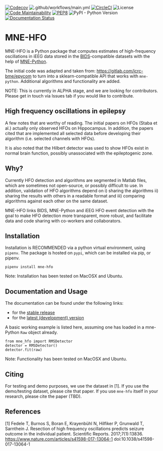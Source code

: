 
[![Codecov](https://codecov.io/gh/adam2392/mne-hfo/branch/master/graph/badge.svg)](https://codecov.io/gh/adam2392/mne-hfo)
![.github/workflows/main.yml](https://github.com/adam2392/mne-hfo/workflows/.github/workflows/main.yml/badge.svg)
[![CircleCI](https://circleci.com/gh/adam2392/mne-hfo.svg?style=svg)](https://circleci.com/gh/adam2392/mne-hfo)
![License](https://img.shields.io/pypi/l/mne-bids)
[![Code Maintainability](https://api.codeclimate.com/v1/badges/3afe97439ec5133ce267/maintainability)](https://codeclimate.com/github/adam2392/mne-hfo/maintainability)
[![PEP8](https://img.shields.io/badge/code%20style-pep8-orange.svg)](https://www.python.org/dev/peps/pep-0008/)
![PyPI - Python Version](https://img.shields.io/pypi/pyversions/mne-hfo)
[![Documentation Status](https://readthedocs.org/projects/mne-hfo/badge/?version=latest)](https://mne-hfo.readthedocs.io/en/latest/?badge=latest)
      
[comment]: <> ([![PyPI Download count]&#40;https://pepy.tech/badge/mne-bids&#41;]&#40;https://pepy.tech/project/mne-bids&#41;)

MNE-HFO
=======

MNE-HFO is a Python package that computes estimates of high-frequency oscillations 
in iEEG data stored in the [BIDS](https://bids.neuroimaging.io/)-compatible datasets with the help of
[MNE-Python](https://mne.tools/stable/index.html).

The initial code was adapted and taken from: https://gitlab.com/icrc-bme/epycom 
to turn into a sklearn-compatible API that works with ``mne-python``. Additional algorithms and functionality are 
added.

NOTE: This is currently in ALPHA stage, and we are looking for 
contributors. Please get in touch via Issues tab if you would like to
contribute.

High frequency oscillations in epilepsy
---------------------------------------
A few notes that are worthy of reading. The initial papers on HFOs (Staba et al.) 
actually only observed HFOs on Hippocampus. In addition, the papers cited that 
are implemented all selected data before developing their algorithm (i.e. selected 
channels with HFOs). 

It is also noted that the Hilbert detector was used to show HFOs
exist in normal brain function, possibly unassociated with 
the epileptogenic zone.

Why?
----
Currently HFO detection and algorithms are segmented in Matlab files,
which are sometimes not open-source, or possibly difficult to use. In 
addition, validation of HFO algorithms depend on i) sharing the algorithms 
ii) sharing the results with others in a readable format and iii) comparing 
algorithms against each other on the same dataset.

MNE-HFO links BIDS, MNE-Python and iEEG HFO event detection with the goal to make HFO 
detection more transparent, more robust, and facilitate data and code sharing with 
co-workers and collaborators.

Installation
------------
Installation is RECOMMENDED via a python virtual environment, using ``pipenv``. 
The package is hosted on ``pypi``, which can be installed via pip, or pipenv.

    pipenv install mne-hfo

Note: Installation has been tested on MacOSX and Ubuntu.

Documentation and Usage
-----------------------

The documentation can be found under the following links:

- for the [stable release](https://mne.tools/mne-bids/)
- for the [latest (development) version](https://mne.tools/mne-bids/dev/index.html)

A basic working example is listed here, assuming one has loaded in a 
mne-Python ``Raw`` object already.

    from mne_hfo import RMSDetector
    detector = RMSDetector()
    detector.fit(raw)

Note: Functionality has been tested on MacOSX and Ubuntu.

Citing
------
For testing and demo purposes, we use the dataset in [1]. 
If you use the demo/testing dataset, please cite that paper. 
If you use ``mne-hfo`` itself in your research, please cite 
the paper (TBD).

References
----------
[1] Fedele T, Burnos S, Boran E, Krayenbühl N, Hilfiker P, Grunwald T, Sarnthein J. Resection of high frequency oscillations predicts seizure outcome in the individual patient.
Scientific Reports. 2017;7(1):13836.
https://www.nature.com/articles/s41598-017-13064-1
doi:10.1038/s41598-017-13064-1
